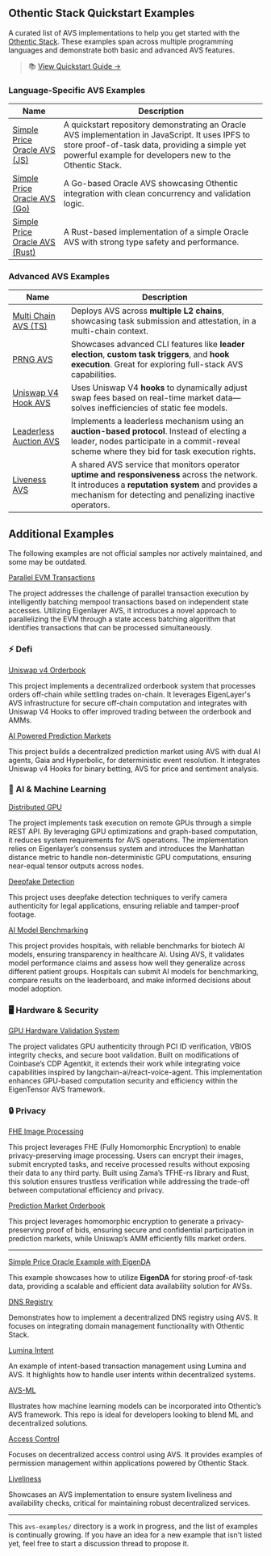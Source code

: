 ## Othentic Stack Quickstart Examples

A curated list of AVS implementations to help you get started with the [Othentic Stack](https://docs.othentic.xyz). These examples span across multiple programming languages and demonstrate both basic and advanced AVS features.

> 📚 [View Quickstart Guide →](https://docs.othentic.xyz/main/avs-framework/quick-start)

### Language-Specific AVS Examples

| Name | Description |
|-------------------------------|---------|
| [Simple Price Oracle AVS (JS)](https://github.com/Othentic-Labs/simple-price-oracle-avs-example) |A quickstart repository demonstrating an Oracle AVS implementation in JavaScript. It uses IPFS to store proof-of-task data, providing a simple yet powerful example for developers new to the Othentic Stack. |
| [Simple Price Oracle AVS (Go)](https://github.com/Othentic-Labs/avs-examples/tree/main/simple-price-oracle-avs-go-example) | A Go-based Oracle AVS showcasing Othentic integration with clean concurrency and validation logic. |
| [Simple Price Oracle AVS (Rust)](https://github.com/Othentic-Labs/avs-examples/tree/main/simple-price-oracle-avs-rust-example) | A Rust-based implementation of a simple Oracle AVS with strong type safety and performance. |

### Advanced AVS Examples

| Name | Description |
|------------------------------------|-------------|
| [Multi Chain AVS (TS)](https://github.com/Othentic-Labs/multi-l2-price-oracle-avs-example) | Deploys AVS across **multiple L2 chains**, showcasing task submission and attestation, in a multi-chain context. |
| [PRNG AVS](https://github.com/Othentic-Labs/PRNG-avs-example) | Showcases advanced CLI features like **leader election**, **custom task triggers**, and **hook execution**. Great for exploring full-stack AVS capabilities. |
| [Uniswap V4 Hook AVS](https://github.com/Othentic-Labs/avs-examples/tree/main/uniswap-v4-hook-avs-example) | Uses Uniswap V4 **hooks** to dynamically adjust swap fees based on real-time market data—solves inefficiencies of static fee models. |
| [Leaderless Auction AVS](https://github.com/Othentic-Labs/avs-examples/tree/main/leaderless-auction-avs-example) | Implements a leaderless mechanism using an **auction-based protocol**. Instead of electing a leader, nodes participate in a commit-reveal scheme where they bid for task execution rights. |
| [Liveness AVS](https://github.com/Othentic-Labs/avs-examples/tree/main/liveliness-avs-example) | A shared AVS service that monitors operator **uptime and responsiveness** across the network. It introduces a **reputation system** and provides a mechanism for detecting and penalizing inactive operators. |


## Additional Examples
The following examples are not official samples nor actively maintained, and some may be outdated.

[Parallel EVM Transactions](https://github.com/Othentic-Labs/Parallel-EVM)

The project addresses the challenge of parallel transaction execution by intelligently batching mempool transactions based on independent state accesses. Utilizing Eigenlayer AVS, it introduces a novel approach to parallelizing the EVM through a state access batching algorithm that identifies transactions that can be processed simultaneously.


### ⚡ Defi

[Uniswap v4 Orderbook](https://github.com/Othentic-Labs/Uniswap-orderbook) 

This project implements a decentralized orderbook system that processes orders off-chain while settling trades on-chain. It leverages EigenLayer's AVS infrastructure for secure off-chain computation and integrates with Uniswap V4 Hooks to offer improved trading between the orderbook and AMMs.


[AI Powered Prediction Markets](https://github.com/Othentic-Labs/Prediction-markets)

This project builds a decentralized prediction market using AVS with dual AI agents, Gaia and Hyperbolic, for deterministic event resolution. It integrates Uniswap v4 Hooks for binary betting, AVS for price and sentiment analysis.


### 🤖 AI & Machine Learning

[Distributed GPU](https://github.com/Othentic-Labs/Distributed-GPU)

The project implements task execution on remote GPUs through a simple REST API. By leveraging GPU optimizations and graph-based computation, it reduces system requirements for AVS operations. The implementation relies on Eigenlayer’s consensus system and introduces the Manhattan distance metric to handle non-deterministic GPU computations, ensuring near-equal tensor outputs across nodes.

[Deepfake Detection](https://github.com/Othentic-Labs/Deepfake-detection)

This project uses deepfake detection techniques to verify camera authenticity for legal applications, ensuring reliable and tamper-proof footage. 


[AI Model Benchmarking](https://github.com/Othentic-Labs/Model-benchmarking)

This project provides hospitals, with reliable benchmarks for biotech AI models, ensuring transparency in healthcare AI. Using AVS, it validates model performance claims and assess how well they generalize across different patient groups. Hospitals can submit AI models for benchmarking, compare results on the leaderboard, and make informed decisions about model adoption.

### 🖥 Hardware & Security

[GPU Hardware Validation System](https://github.com/Othentic-Labs/GPU-auth-agent)

The project validates GPU authenticity through PCI ID verification, VBIOS integrity checks, and secure boot validation. Built on modifications of Coinbase’s CDP Agentkit, it extends their work while integrating voice capabilities inspired by langchain-ai/react-voice-agent. This implementation enhances GPU-based computation security and efficiency within the EigenTensor AVS framework.


### 🔒 Privacy

[FHE Image Processing](https://github.com/Othentic-Labs/Secure-image-processing)

This project leverages FHE (Fully Homomorphic Encryption) to enable privacy-preserving image processing. Users can encrypt their images, submit encrypted tasks, and receive processed results without exposing their data to any third party. Built using Zama’s TFHE-rs library and Rust, this solution ensures trustless verification while addressing the trade-off between computational efficiency and privacy. 


[Prediction Market Orderbook](https://github.com/Othentic-Labs/prediction-market-orderbook)

This project leverages homomorphic encryption to generate a privacy-preserving proof of bids, ensuring secure and confidential participation in prediction markets, while Uniswap’s AMM efficiently fills market orders.


---

[Simple Price Oracle Example with EigenDA](https://github.com/Othentic-Labs/price-oracle-example-eigenda)  

This example showcases how to utilize **EigenDA** for storing proof-of-task data, providing a scalable and efficient data availability solution for AVSs.


[DNS Registry](https://github.com/Othentic-Labs/dnsRegistry-avs/) 

Demonstrates how to implement a decentralized DNS registry using AVS. It focuses on integrating domain management functionality with Othentic Stack.


[Lumina Intent](https://github.com/Othentic-Labs/lumina-intent-avs/)

An example of intent-based transaction management using Lumina and AVS. It highlights how to handle user intents within decentralized systems.


[AVS-ML](https://github.com/Othentic-Labs/avs-ml/)

Illustrates how machine learning models can be incorporated into Othentic’s AVS framework. This repo is ideal for developers looking to blend ML and decentralized solutions.


[Access Control](https://github.com/Othentic-Labs/access-control-avs/)

Focuses on decentralized access control using AVS. It provides examples of permission management within applications powered by Othentic Stack.


[Liveliness](https://github.com/Othentic-Labs/Liveliness-AVS/) 

Showcases an AVS implementation to ensure system liveliness and availability checks, critical for maintaining robust decentralized services.

---

This `avs-examples/` directory is a work in progress, and the list of examples is continually growing. If you have an idea for a new example that isn't listed yet, feel free to start a discussion thread to propose it.

